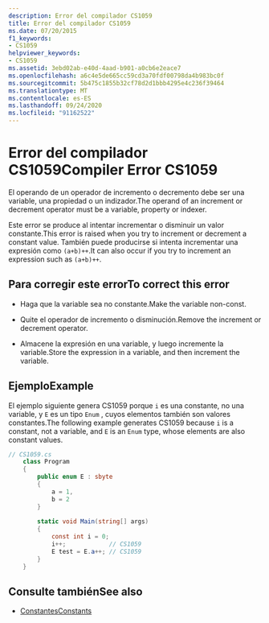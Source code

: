 ```yaml
---
description: Error del compilador CS1059
title: Error del compilador CS1059
ms.date: 07/20/2015
f1_keywords:
- CS1059
helpviewer_keywords:
- CS1059
ms.assetid: 3ebd02ab-e40d-4aad-b901-a0cb6e2eace7
ms.openlocfilehash: a6c4e5de665cc59cd3a70fdf00798da4b983bc0f
ms.sourcegitcommit: 5b475c1855b32cf78d2d1bbb4295e4c236f39464
ms.translationtype: MT
ms.contentlocale: es-ES
ms.lasthandoff: 09/24/2020
ms.locfileid: "91162522"
---
```

# <a name="compiler-error-cs1059"></a><span data-ttu-id="f2105-103">Error del compilador CS1059</span><span class="sxs-lookup"><span data-stu-id="f2105-103">Compiler Error CS1059</span></span>

<span data-ttu-id="f2105-104">El operando de un operador de incremento o decremento debe ser una variable, una propiedad o un indizador.</span><span class="sxs-lookup"><span data-stu-id="f2105-104">The operand of an increment or decrement operator must be a variable, property or indexer.</span></span>  
  
 <span data-ttu-id="f2105-105">Este error se produce al intentar incrementar o disminuir un valor constante.</span><span class="sxs-lookup"><span data-stu-id="f2105-105">This error is raised when you try to increment or decrement a constant value.</span></span> <span data-ttu-id="f2105-106">También puede producirse si intenta incrementar una expresión como `(a+b)++`.</span><span class="sxs-lookup"><span data-stu-id="f2105-106">It can also occur if you try to increment an expression such as `(a+b)++`.</span></span>  
  
## <a name="to-correct-this-error"></a><span data-ttu-id="f2105-107">Para corregir este error</span><span class="sxs-lookup"><span data-stu-id="f2105-107">To correct this error</span></span>  
  
- <span data-ttu-id="f2105-108">Haga que la variable sea no constante.</span><span class="sxs-lookup"><span data-stu-id="f2105-108">Make the variable non-const.</span></span>  
  
- <span data-ttu-id="f2105-109">Quite el operador de incremento o disminución.</span><span class="sxs-lookup"><span data-stu-id="f2105-109">Remove the increment or decrement operator.</span></span>  
  
- <span data-ttu-id="f2105-110">Almacene la expresión en una variable, y luego incremente la variable.</span><span class="sxs-lookup"><span data-stu-id="f2105-110">Store the expression in a variable, and then increment the variable.</span></span>  
  
## <a name="example"></a><span data-ttu-id="f2105-111">Ejemplo</span><span class="sxs-lookup"><span data-stu-id="f2105-111">Example</span></span>  

 <span data-ttu-id="f2105-112">El ejemplo siguiente genera CS1059 porque `i` es una constante, no una variable, y `E` es un tipo `Enum` , cuyos elementos también son valores constantes.</span><span class="sxs-lookup"><span data-stu-id="f2105-112">The following example generates CS1059 because `i` is a constant, not a variable, and `E` is an `Enum` type, whose elements are also constant values.</span></span>  
  
```csharp  
// CS1059.cs  
    class Program  
    {  
        public enum E : sbyte  
        {  
            a = 1,  
            b = 2  
        }  
  
        static void Main(string[] args)  
        {  
            const int i = 0;  
            i++;            // CS1059  
            E test = E.a++; // CS1059  
        }  
    }  
```  
  
## <a name="see-also"></a><span data-ttu-id="f2105-113">Consulte también</span><span class="sxs-lookup"><span data-stu-id="f2105-113">See also</span></span>

- [<span data-ttu-id="f2105-114">Constantes</span><span class="sxs-lookup"><span data-stu-id="f2105-114">Constants</span></span>](../programming-guide/classes-and-structs/constants.md)
